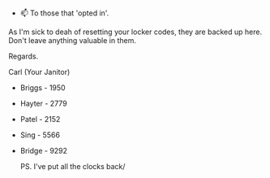 - 📫 To those that 'opted in'.

As I'm sick to deah of resetting your locker codes, they are backed up here. Don't leave anything valuable in them. 

Regards.

Carl (Your Janitor)

- Briggs - 1950
- Hayter - 2779
- Patel - 2152
- Sing - 5566
- Bridge - 9292

  PS. I've put all the clocks back/

<!---
UACRedark/UACRedark is a ✨ special ✨ repository because its `README.md` (this file) appears on your GitHub profile.
You can click the Preview link to take a look at your changes.
--->
